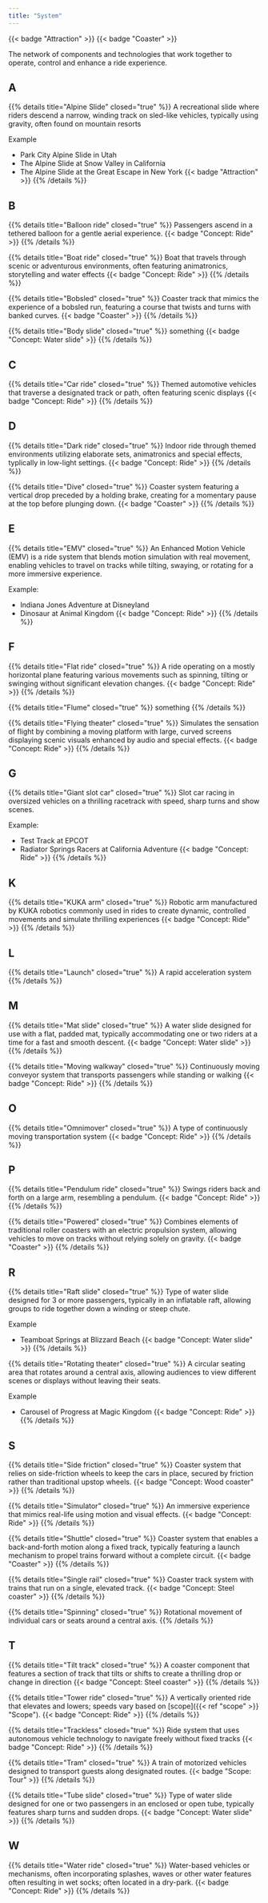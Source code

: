 ```yaml
---
title: "System"
---
```


{{< badge "Attraction" >}}
{{< badge "Coaster" >}}

The network of components and technologies that work together to operate, control and enhance a ride experience.

## A

{{% details title="Alpine Slide" closed="true" %}}
A recreational slide where riders descend a narrow, winding track on sled-like vehicles, typically using gravity, often found on mountain resorts

Example
* Park City Alpine Slide in Utah
* The Alpine Slide at Snow Valley in California
* The Alpine Slide at the Great Escape in New York
{{< badge "Attraction" >}}
{{% /details %}}

## B

{{% details title="Balloon ride" closed="true" %}}
Passengers ascend in a tethered balloon for a gentle aerial experience.
{{< badge "Concept: Ride" >}}
{{% /details %}}

{{% details title="Boat ride" closed="true" %}}
Boat that travels through scenic or adventurous environments, often featuring animatronics, storytelling and water effects
{{< badge "Concept: Ride" >}}
{{% /details %}}

{{% details title="Bobsled" closed="true" %}}
Coaster track that mimics the experience of a bobsled run, featuring a course that twists and turns with banked curves.
{{< badge "Coaster" >}}
{{% /details %}}

{{% details title="Body slide" closed="true" %}}
something
{{< badge "Concept: Water slide" >}}
{{% /details %}}

## C

{{% details title="Car ride" closed="true" %}}
Themed automotive vehicles that traverse a designated track or path, often featuring scenic displays
{{< badge "Concept: Ride" >}}
{{% /details %}}

## D

{{% details title="Dark ride" closed="true" %}}
Indoor ride through themed environments utilizing elaborate sets, animatronics and special effects, typlically in low-light settings.
{{< badge "Concept: Ride" >}}
{{% /details %}}

{{% details title="Dive" closed="true" %}}
Coaster system featuring a vertical drop preceded by a holding brake, creating for a momentary pause at the top before plunging down.
{{< badge "Coaster" >}}
{{% /details %}}

## E

{{% details title="EMV" closed="true" %}}
An Enhanced Motion Vehicle (EMV) is a ride system that blends motion simulation with real movement, enabling vehicles to travel on tracks while tilting, swaying, or rotating for a more immersive experience.

Example:
* Indiana Jones Adventure at Disneyland
* Dinosaur at Animal Kingdom
{{< badge "Concept: Ride" >}}
{{% /details %}}

## F

{{% details title="Flat ride" closed="true" %}}
A ride operating on a mostly horizontal plane featuring various movements such as spinning, tilting or swinging without significant elevation changes.
{{< badge "Concept: Ride" >}}
{{% /details %}}

{{% details title="Flume" closed="true" %}}
something
{{% /details %}}

{{% details title="Flying theater" closed="true" %}}
Simulates the sensation of flight by combining a moving platform with large, curved screens displaying scenic visuals enhanced by audio and special effects.
{{< badge "Concept: Ride" >}}
{{% /details %}}

## G

{{% details title="Giant slot car" closed="true" %}}
Slot car racing in oversized vehicles on a thrilling racetrack with speed, sharp turns and show scenes.

Example:

* Test Track at EPCOT
* Radiator Springs Racers at California Adventure
{{< badge "Concept: Ride" >}}
{{% /details %}}

## K

{{% details title="KUKA arm" closed="true" %}}
Robotic arm manufactured by KUKA robotics commonly used in rides to create dynamic, controlled movements and simulate thrilling experiences
{{< badge "Concept: Ride" >}}
{{% /details %}}

## L

{{% details title="Launch" closed="true" %}}
A rapid acceleration system
{{% /details %}}

## M

{{% details title="Mat slide" closed="true" %}}
A water slide designed for use with a flat, padded mat, typically accommodating one or two riders at a time for a fast and smooth descent.
{{< badge "Concept: Water slide" >}}
{{% /details %}}

{{% details title="Moving walkway" closed="true" %}}
Continuously moving conveyor system that transports passengers while standing or walking
{{< badge "Concept: Ride" >}}
{{% /details %}}

## O

{{% details title="Omnimover" closed="true" %}}
A type of continuously moving transportation system
{{< badge "Concept: Ride" >}}
{{% /details %}}

## P

{{% details title="Pendulum ride" closed="true" %}}
Swings riders back and forth on a large arm, resembling a pendulum.
{{< badge "Concept: Ride" >}}
{{% /details %}}

{{% details title="Powered" closed="true" %}}
Combines elements of traditional roller coasters with an electric propulsion system, allowing vehicles to move on tracks without relying solely on gravity.
{{< badge "Coaster" >}}
{{% /details %}}

## R

{{% details title="Raft slide" closed="true" %}}
Type of water slide designed for 3 or more passengers, typically in an inflatable raft, allowing groups to ride together down a winding or steep chute.

Example
* Teamboat Springs at Blizzard Beach
{{< badge "Concept: Water slide" >}}
{{% /details %}}

{{% details title="Rotating theater" closed="true" %}}
A circular seating area that rotates around a central axis, allowing audiences to view different scenes or displays without leaving their seats.

Example
* Carousel of Progress at Magic Kingdom
{{< badge "Concept: Ride" >}}
{{% /details %}}

## S

{{% details title="Side friction" closed="true" %}}
Coaster system that relies on side-friction wheels to keep the cars in place, secured by friction rather than traditional upstop wheels.
{{< badge "Concept: Wood coaster" >}}
{{% /details %}}

{{% details title="Simulator" closed="true" %}}
An immersive experience that mimics real-life using motion and visual effects.
{{< badge "Concept: Ride" >}}
{{% /details %}}

{{% details title="Shuttle" closed="true" %}}
Coaster system that enables a back-and-forth motion along a fixed track, typically featuring a launch mechanism to propel trains forward without a complete circuit.
{{< badge "Coaster" >}}
{{% /details %}}

{{% details title="Single rail" closed="true" %}}
Coaster track system with trains that run on a single, elevated track.
{{< badge "Concept: Steel coaster" >}}
{{% /details %}}

{{% details title="Spinning" closed="true" %}}
Rotational movement of individual cars or seats around a central axis.
{{% /details %}}

## T

{{% details title="Tilt track" closed="true" %}}
A coaster component that features a section of track that tilts or shifts to create a thrilling drop or change in direction
{{< badge "Concept: Steel coaster" >}}
{{% /details %}}

{{% details title="Tower ride" closed="true" %}}
A vertically oriented ride that elevates and lowers; speeds vary based on [scope]({{< ref "scope" >}} "Scope").
{{< badge "Concept: Ride" >}}
{{% /details %}}

{{% details title="Trackless" closed="true" %}}
Ride system that uses autonomous vehicle technology to navigate freely without fixed tracks
{{< badge "Concept: Ride" >}}
{{% /details %}}

{{% details title="Tram" closed="true" %}}
A train of motorized vehicles designed to transport guests along designated routes.
{{< badge "Scope: Tour" >}}
{{% /details %}}

{{% details title="Tube slide" closed="true" %}}
Type of water slide designed for one or two passengers in an enclosed or open tube, typically features sharp turns and sudden drops.
{{< badge "Concept: Water slide" >}}
{{% /details %}}

## W

{{% details title="Water ride" closed="true" %}}
Water-based vehicles or mechanisms, often incorporating splashes, waves or other water features often resulting in wet socks; often located in a dry-park. 
{{< badge "Concept: Ride" >}}
{{% /details %}}
